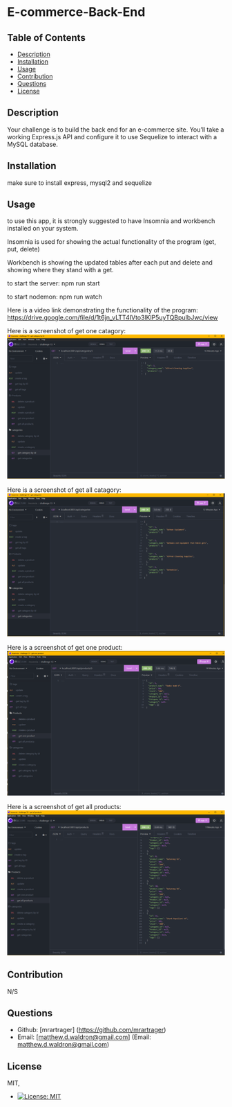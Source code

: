 # E-commerce-Back-End

  ## Table of Contents 
  - [Description](#description)
  - [Installation](#installation)
  - [Usage](#usage)
  - [Contribution](#contribution)
  - [Questions](#questions)
  - [License](#license) 

  ## Description
  Your challenge is to build the back end for an e-commerce site. You’ll take a working Express.js API and configure it to use Sequelize to interact with a MySQL database.

  ## Installation 
  make sure to install express, mysql2 and sequelize 

  ## Usage 
  to use this app, it is strongly suggested to have Insomnia and workbench installed on your system. 

  Insomnia is used for showing the actual functionality of the program (get, put, delete)

  Workbench is showing the updated tables after each put and delete and showing where they stand with a get. 

  to start the server: npm run start

  to start nodemon: npm run watch


  Here is a video link demonstrating the functionality of the program:
  https://drive.google.com/file/d/1t6jn_vLTT4IVto3lKlP5uyTQBpuIbJwc/view

  


  Here is a screenshot of get one catagory:
![Alt text](screenshots/get%20one%20catagory.png)


Here is a screenshot of get all catagory:
![Alt text](screenshots/get%20all%20catagories.png)


Here is a screenshot of get one product:
![Alt text](screenshots/get%20on%20product.png)


Here is a screenshot of get all products:
![Alt text](screenshots/get%20all%20products.png)



  ## Contribution 
  N/S

  ## Questions 
  - Github: [mrartrager] (https://github.com/mrartrager)
  - Email: [matthew.d.waldron@gmail.com] (Email: matthew.d.waldron@gmail.com)

  ## License
  MIT, 
  - [![License: MIT](https://img.shields.io/badge/License-MIT-yellow.svg)](https://opensource.org/licenses/MIT)
  